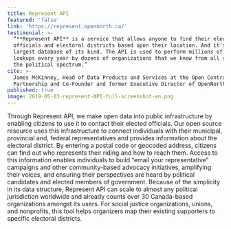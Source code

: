 ```yaml
---
title: Represent API
featured: 'false'
link: 'https://represent.opennorth.ca/'
testimonial: >-
  “**Represent API** is a service that allows anyone to find their elected
  officials and electoral districts based upon their location. And it’s the
  largest database of its kind. The API is used to perform millions of these
  lookups every year by dozens of organizations that we know from all sides of
  the political spectrum.”
cite: >-
  James McKinney, Head of Data Products and Services at the Open Contracting
  Partnership and Co-Founder and former Executive Director of OpenNorth
published: true
image: 2019-05-03-represent-API-full-screenshot-en.png
---
```

Through Represent API, we make open data into public infrastructure by enabling citizens to use it to contact their elected officials. Our open source resource uses this infrastructure to connect individuals with their municipal, provincial and, federal representatives and provides information about the electoral district. By entering a postal code or geocoded address, citizens can find out who represents their riding and how to reach them. Access to this information enables individuals to build “email your representative” campaigns and other community-based advocacy initiatives, amplifying their voices, and ensuring their perspectives are heard by political candidates and elected members of government. Because of the simplicity in its data structure, Represent API can scale to almost any political jurisdiction worldwide and already counts over 30 Canada-based organizations amongst its users. For social justice organizations, unions, and nonprofits, this tool helps organizers map their existing supporters to specific electoral districts.
